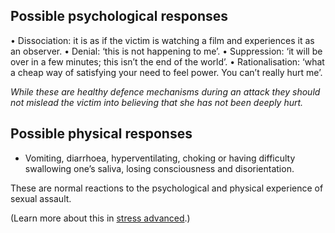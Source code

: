 [Title]: # (Normal responses)
[Order]: # (3)

## Possible psychological responses

• Dissociation: it is as if the victim is watching a film and experiences it as
an observer.
• Denial: ‘this is not happening to me’.
• Suppression: ‘it will be over in a few minutes; this isn’t the end of the world’.
• Rationalisation: ‘what a cheap way of satisfying your need to feel power.
You can’t really hurt me’.

*While these are healthy defence mechanisms during an attack they should not mislead
the victim into believing that she has not been deeply hurt.*

## Possible physical responses

* Vomiting, diarrhoea, hyperventilating, choking or having difficulty swallowing one’s saliva, losing consciousness and disorientation. 

These are normal reactions to the psychological and physical
experience of sexual assault. 

(Learn more about this in [stress advanced](umbrella://lesson/stress/1).)

